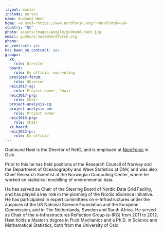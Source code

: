 ```yaml
---
layout: master
include: person
name: Gudmund Høst
home: <a href="https://www.nordforsk.org/">NordForsk</a>
country: "NO"
photo: assets/images/people/gudmund-host.jpg
email: gudmund.host@nordforsk.org
phone:
on_contract: yes
has_been_on_contract: yes
groups:
  xt:
    role: Director
  board:
    role: Ex officio, non-voting
  provider-forum:
    role: Observer
  neic2017-sg:
    role: Project owner, Chair
  neic2017-prg:
    role: Chair
  project-analysis-sg:
  project-analysis-po:
    role: Project owner
  neic2015-prg:
    role: Chair
  xt-board:
  neic2022-pc:
    role: Ex officio
---
```

Gudmund Høst is the Director of NeIC, and is employed at
[NordForsk](https://www.nordforsk.org/) in Oslo.

Prior to this he has held positions at the Research Council of Norway and the
Department of Oceanography and Wave Statistics at DNV, and was also Chief
Research Scientist at the Norwegian Computing Center, where he worked on
statistical modelling of environmental data.

He has served as Chair of the Steering Board of Nordic Data Grid Facility, and
has played a key role in the planning of the Nordic eScience Initiative. He has
participated in expert committees on e-Infrastructures under the auspices of the
US National Science Foundation and the European Commission, and in The
Netherlands, Sweden and South Africa. He served as Chair of the
e-Infrastructures Reflection Group (e-IRG) from 2011 to 2012. Høst holds a
Master’s degree in Fluid Mechanics and a Ph.D. in Science and Mathematical
Statistics, both from the University of Oslo.
